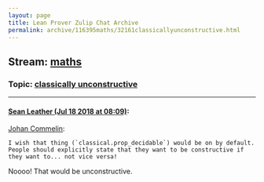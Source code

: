 ```yaml
---
layout: page
title: Lean Prover Zulip Chat Archive 
permalink: archive/116395maths/32161classicallyunconstructive.html
---
```


## Stream: [maths](index.html)
### Topic: [classically unconstructive](32161classicallyunconstructive.html)

---

#### [Sean Leather (Jul 18 2018 at 08:09)](https://leanprover.zulipchat.com/#narrow/stream/116395-maths/topic/classically%20unconstructive/near/129853896):
[Johan Commelin](https://leanprover.zulipchat.com/#narrow/stream/116395-maths/subject/.C2.AC.20(2.20.E2.88.A3.205)/near/129830258):

```quote
I wish that thing (`classical.prop_decidable`) would be on by default. People should explicitly state that they want to be constructive if they want to... not vice versa!
```

Noooo! That would be unconstructive.


